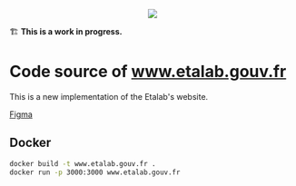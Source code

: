 <p align="center">
    <a href="https://github.com/etalab/www.etalab.gouv.fr/actions">
      <img src="https://github.com/etalab/www.etalab.gouv.fr/workflows/ci/badge.svg?branch=main">
    </a>
</p>

🏗 **This is a work in progress.**  

# Code source of www.etalab.gouv.fr  

This is a new implementation of the Etalab's website.  

[Figma](https://www.figma.com/proto/6uu0scYgj04sohMisvZVWn/MAQUETTES-SITE-ETALAB?page-id=134%3A80623&node-id=134%3A80624&viewport=738%2C427%2C0.07&scaling=min-zoom&starting-point-node-id=134%3A80624)

## Docker 

```bash
docker build -t www.etalab.gouv.fr .
docker run -p 3000:3000 www.etalab.gouv.fr
```